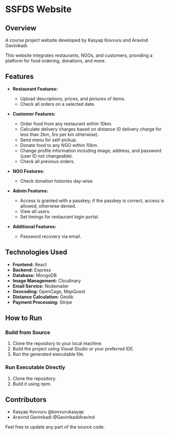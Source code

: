 # SSFDS Website

## Overview
A course project website developed by Kasyap Kovvuru and Aravind Gavinikadi.

This website integrates restaurants, NGOs, and customers, providing a platform for food ordering, donations, and more.

## Features

- **Restaurant Features:**
  - Upload descriptions, prices, and pictures of items.
  - Check all orders on a selected date.

- **Customer Features:**
  - Order food from any restaurant within 10km.
  - Calculate delivery charges based on distance (0 delivery charge for less than 2km, 5rs per km otherwise).
  - Send menu for self-pickup.
  - Donate food to any NGO within 10km.
  - Change profile information including image, address, and password (user ID not changeable).
  - Check all previous orders.

- **NGO Features:**
  - Check donation histories day-wise.

- **Admin Features:**
  - Access is granted with a passkey; if the passkey is correct, access is allowed, otherwise denied.
  - View all users.
  - Set timings for restaurant login portal.

- **Additional Features:**
  - Password recovery via email.

## Technologies Used

- **Frontend:** React
- **Backend:** Express
- **Database:** MongoDB
- **Image Management:** Cloudinary
- **Email Service:** Nodemailer
- **Geocoding:** OpenCage, MapQuest
- **Distance Calculation:** Geolib
- **Payment Processing:** Stripe

## How to Run

### Build from Source

1. Clone the repository to your local machine.
2. Build the project using Visual Studio or your preferred IDE.
3. Run the generated executable file.

### Run Executable Directly

1. Clone the repository.
2. Build it using npm.

## Contributors
- Kasyap Kovvuru @kovvurukasyap
- Aravind Gavinikadi @GavinikadiAravind

Feel free to update any part of the source code.
